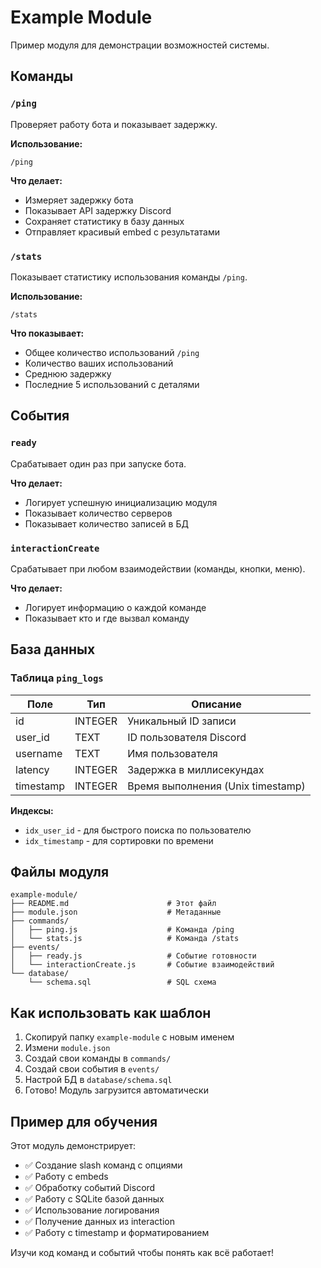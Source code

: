 # Example Module

Пример модуля для демонстрации возможностей системы.

## Команды

### `/ping`
Проверяет работу бота и показывает задержку.

**Использование:**
```
/ping
```

**Что делает:**
- Измеряет задержку бота
- Показывает API задержку Discord
- Сохраняет статистику в базу данных
- Отправляет красивый embed с результатами

### `/stats`
Показывает статистику использования команды `/ping`.

**Использование:**
```
/stats
```

**Что показывает:**
- Общее количество использований `/ping`
- Количество ваших использований
- Среднюю задержку
- Последние 5 использований с деталями

## События

### `ready`
Срабатывает один раз при запуске бота.

**Что делает:**
- Логирует успешную инициализацию модуля
- Показывает количество серверов
- Показывает количество записей в БД

### `interactionCreate`
Срабатывает при любом взаимодействии (команды, кнопки, меню).

**Что делает:**
- Логирует информацию о каждой команде
- Показывает кто и где вызвал команду

## База данных

### Таблица `ping_logs`

| Поле | Тип | Описание |
|------|-----|----------|
| id | INTEGER | Уникальный ID записи |
| user_id | TEXT | ID пользователя Discord |
| username | TEXT | Имя пользователя |
| latency | INTEGER | Задержка в миллисекундах |
| timestamp | INTEGER | Время выполнения (Unix timestamp) |

**Индексы:**
- `idx_user_id` - для быстрого поиска по пользователю
- `idx_timestamp` - для сортировки по времени

## Файлы модуля

```
example-module/
├── README.md                      # Этот файл
├── module.json                    # Метаданные
├── commands/
│   ├── ping.js                    # Команда /ping
│   └── stats.js                   # Команда /stats
├── events/
│   ├── ready.js                   # Событие готовности
│   └── interactionCreate.js       # Событие взаимодействий
└── database/
    └── schema.sql                 # SQL схема
```

## Как использовать как шаблон

1. Скопируй папку `example-module` с новым именем
2. Измени `module.json`
3. Создай свои команды в `commands/`
4. Создай свои события в `events/`
5. Настрой БД в `database/schema.sql`
6. Готово! Модуль загрузится автоматически

## Пример для обучения

Этот модуль демонстрирует:
- ✅ Создание slash команд с опциями
- ✅ Работу с embeds
- ✅ Обработку событий Discord
- ✅ Работу с SQLite базой данных
- ✅ Использование логирования
- ✅ Получение данных из interaction
- ✅ Работу с timestamp и форматированием

Изучи код команд и событий чтобы понять как всё работает!

